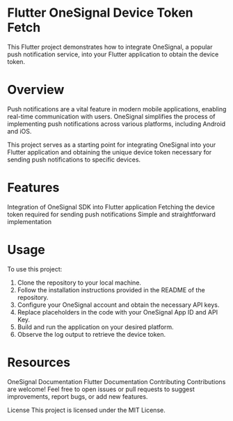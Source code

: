 # Flutter OneSignal Device Token Fetch
This Flutter project demonstrates how to integrate OneSignal, a popular push notification service, into your Flutter application to obtain the device token.

# Overview
Push notifications are a vital feature in modern mobile applications, enabling real-time communication with users. OneSignal simplifies the process of implementing push notifications across various platforms, including Android and iOS.

This project serves as a starting point for integrating OneSignal into your Flutter application and obtaining the unique device token necessary for sending push notifications to specific devices.

# Features
Integration of OneSignal SDK into Flutter application
Fetching the device token required for sending push notifications
Simple and straightforward implementation
# Usage
To use this project:

1. Clone the repository to your local machine.
2. Follow the installation instructions provided in the README of the repository.
3. Configure your OneSignal account and obtain the necessary API keys.
4. Replace placeholders in the code with your OneSignal App ID and API Key.
5. Build and run the application on your desired platform.
6. Observe the log output to retrieve the device token.
   
# Resources
OneSignal Documentation
Flutter Documentation
Contributing
Contributions are welcome! Feel free to open issues or pull requests to suggest improvements, report bugs, or add new features.

License
This project is licensed under the MIT License.

